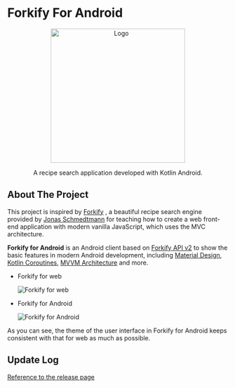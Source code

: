 # Forkify For Android

<div align="center">
  <img src="https://vonbrank-images.oss-cn-hangzhou.aliyuncs.com/20230121-ForkifyForAndroid/forkify-logo.webp" alt="Logo" style="max-width: 100%; object-fit: cover; width: 306px;">
  <p align="center">
    A recipe search application developed with Kotlin Android.
  </p>
</div>

## About The Project

This project is inspired by [Forkify](https://forkify-v2.netlify.app/) , a beautiful recipe search engine provided by [Jonas Schmedtmann](https://twitter.com/jonasschmedtman) for teaching how to create a web front-end application with modern vanilla JavaScript, which uses the MVC architecture. 

**Forkify for Android** is an Android client based on [Forkify API v2](https://forkify-api.herokuapp.com/v2) to show the basic features in modern Android development, including [Material Design](https://m3.material.io/), [Kotlin Coroutines](https://developer.android.com/kotlin/coroutines), [MVVM Architecture](https://developer.android.com/topic/architecture) and more. 

+ Forkify for web
  
  ![Forkify for web](https://vonbrank-images.oss-cn-hangzhou.aliyuncs.com/20230121-ForkifyForAndroid/forkify-web.jpg)

+ Forkify for Android
  
  ![Forkify for Android](https://vonbrank-images.oss-cn-hangzhou.aliyuncs.com/20230121-ForkifyForAndroid/forkify-android-v1.jpg)

As you can see, the theme of the user interface in Forkify for Android keeps consistent with that for web as much as possible. 

## Update Log

[Reference to the release page](https://github.com/vonbrank/ForkifyForAndroid/releases)

